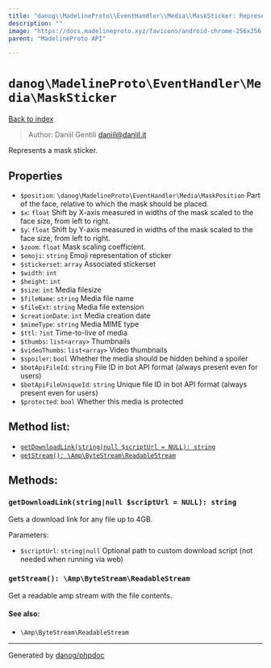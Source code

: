 ```yaml
---
title: "danog\\MadelineProto\\EventHandler\\Media\\MaskSticker: Represents a mask sticker."
description: ""
image: "https://docs.madelineproto.xyz/favicons/android-chrome-256x256.png"
parent: "MadelineProto API"

---
```

# `danog\MadelineProto\EventHandler\Media\MaskSticker`
[Back to index](../../../../index.html)

> Author: Daniil Gentili <daniil@daniil.it>  
  

Represents a mask sticker.  



## Properties
* `$position`: `\danog\MadelineProto\EventHandler\Media\MaskPosition` Part of the face, relative to which the mask should be placed.
* `$x`: `float` Shift by X-axis measured in widths of the mask scaled to the face size, from left to right.
* `$y`: `float` Shift by Y-axis measured in widths of the mask scaled to the face size, from left to right.
* `$zoom`: `float` Mask scaling coefficient.
* `$emoji`: `string` Emoji representation of sticker
* `$stickerset`: `array` Associated stickerset
* `$width`: `int` 
* `$height`: `int` 
* `$size`: `int` Media filesize
* `$fileName`: `string` Media file name
* `$fileExt`: `string` Media file extension
* `$creationDate`: `int` Media creation date
* `$mimeType`: `string` Media MIME type
* `$ttl`: `?int` Time-to-live of media
* `$thumbs`: `list<array>` Thumbnails
* `$videoThumbs`: `list<array>` Video thumbnails
* `$spoiler`: `bool` Whether the media should be hidden behind a spoiler
* `$botApiFileId`: `string` File ID in bot API format (always present even for users)
* `$botApiFileUniqueId`: `string` Unique file ID in bot API format (always present even for users)
* `$protected`: `bool` Whether this media is protected

## Method list:
* [`getDownloadLink(string|null $scriptUrl = NULL): string`](#getdownloadlink-string-null-scripturl-null-string)
* [`getStream(): \Amp\ByteStream\ReadableStream`](#getstream-amp-bytestream-readablestream)

## Methods:
### `getDownloadLink(string|null $scriptUrl = NULL): string`

Gets a download link for any file up to 4GB.


Parameters:

* `$scriptUrl`: `string|null` Optional path to custom download script (not needed when running via web)  



### `getStream(): \Amp\ByteStream\ReadableStream`

Get a readable amp stream with the file contents.


#### See also: 
* `\Amp\ByteStream\ReadableStream`




---
Generated by [danog/phpdoc](https://phpdoc.daniil.it)
